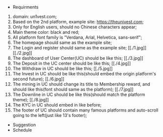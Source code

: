 * Requirments
1. domain: un1vest.com;
2. Based on the 2nd platform,  example site: https://theunivest.com;
3. Only for English users, should no Chinese characters appear;
4. Main theme color: black and red;
5. All platform font family is "Verdana, Arial, Helvetica, sans-serif";
6. The homepage should same as the example site;
7. The Login and register should same as the example site;
   [[./1.jpg]] [[./2.jpg]]
8. The dashboard of User Center(UC) should be like this;
   [[./3.jpg]]
9. The Deposit in the UC center should be like this;
   [[./4.jpg]]
10. The Withdraw in UC should be like this;
    [[./5.jpg]]
11. The Invest in UC should be like this(should embed the origin platform's second future);
    [[./6.jpg]]
12. The mining in UC should change its title to Membership reward, and should like this(font should same as the platform);
[[./7.jpg]]
13. The Downline in UC should be like this(should match the platform theme);
    [[./8.jpg]]
14. The KYC in UC should embed in like before;
15. The footer of UC should contain many famous platforms and auto-scroll going to the left(just like 13's footer);
* Suggestion
* Schedule
